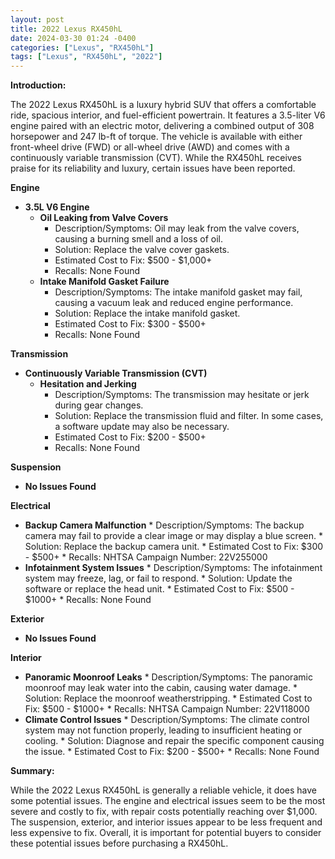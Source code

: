 ```yaml
---
layout: post
title: 2022 Lexus RX450hL
date: 2024-03-30 01:24 -0400
categories: ["Lexus", "RX450hL"]
tags: ["Lexus", "RX450hL", "2022"]
---
```

**Introduction:**

The 2022 Lexus RX450hL is a luxury hybrid SUV that offers a comfortable ride, spacious interior, and fuel-efficient powertrain. It features a 3.5-liter V6 engine paired with an electric motor, delivering a combined output of 308 horsepower and 247 lb-ft of torque. The vehicle is available with either front-wheel drive (FWD) or all-wheel drive (AWD) and comes with a continuously variable transmission (CVT). While the RX450hL receives praise for its reliability and luxury, certain issues have been reported.

**Engine**

* **3.5L V6 Engine**
    * **Oil Leaking from Valve Covers**
        * Description/Symptoms: Oil may leak from the valve covers, causing a burning smell and a loss of oil.
        * Solution: Replace the valve cover gaskets.
        * Estimated Cost to Fix: $500 - $1,000+
        * Recalls: None Found
    * **Intake Manifold Gasket Failure**
        * Description/Symptoms: The intake manifold gasket may fail, causing a vacuum leak and reduced engine performance.
        * Solution: Replace the intake manifold gasket.
        * Estimated Cost to Fix: $300 - $500+
        * Recalls: None Found

**Transmission**

* **Continuously Variable Transmission (CVT)**
    * **Hesitation and Jerking**
        * Description/Symptoms: The transmission may hesitate or jerk during gear changes.
        * Solution: Replace the transmission fluid and filter. In some cases, a software update may also be necessary.
        * Estimated Cost to Fix: $200 - $500+
        * Recalls: None Found

**Suspension**

* **No Issues Found**

**Electrical**

* **Backup Camera Malfunction**
        * Description/Symptoms: The backup camera may fail to provide a clear image or may display a blue screen.
        * Solution: Replace the backup camera unit.
        * Estimated Cost to Fix: $300 - $500+
        * Recalls: NHTSA Campaign Number: 22V255000
* **Infotainment System Issues**
        * Description/Symptoms: The infotainment system may freeze, lag, or fail to respond.
        * Solution: Update the software or replace the head unit.
        * Estimated Cost to Fix: $500 - $1000+
        * Recalls: None Found

**Exterior**

* **No Issues Found**

**Interior**

* **Panoramic Moonroof Leaks**
        * Description/Symptoms: The panoramic moonroof may leak water into the cabin, causing water damage.
        * Solution: Replace the moonroof weatherstripping.
        * Estimated Cost to Fix: $500 - $1000+
        * Recalls: NHTSA Campaign Number: 22V118000
* **Climate Control Issues**
        * Description/Symptoms: The climate control system may not function properly, leading to insufficient heating or cooling.
        * Solution: Diagnose and repair the specific component causing the issue.
        * Estimated Cost to Fix: $200 - $500+
        * Recalls: None Found

**Summary:**

While the 2022 Lexus RX450hL is generally a reliable vehicle, it does have some potential issues. The engine and electrical issues seem to be the most severe and costly to fix, with repair costs potentially reaching over $1,000. The suspension, exterior, and interior issues appear to be less frequent and less expensive to fix. Overall, it is important for potential buyers to consider these potential issues before purchasing a RX450hL.
